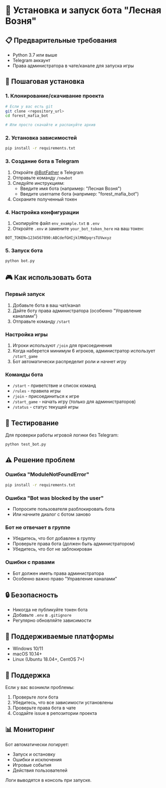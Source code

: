 # 🚀 Установка и запуск бота "Лесная Возня"

## 📋 Предварительные требования

- Python 3.7 или выше
- Telegram аккаунт
- Права администратора в чате/канале для запуска игры

## 🔧 Пошаговая установка

### 1. Клонирование/скачивание проекта
```bash
# Если у вас есть git
git clone <repository_url>
cd forest_mafia_bot

# Или просто скачайте и распакуйте архив
```

### 2. Установка зависимостей
```bash
pip install -r requirements.txt
```

### 3. Создание бота в Telegram
1. Откройте [@BotFather](https://t.me/BotFather) в Telegram
2. Отправьте команду `/newbot`
3. Следуйте инструкциям:
   - Введите имя бота (например: "Лесная Возня")
   - Введите username бота (например: "forest_mafia_bot")
4. Сохраните полученный токен

### 4. Настройка конфигурации
1. Скопируйте файл `env_example.txt` в `.env`
2. Откройте `.env` и замените `your_bot_token_here` на ваш токен:
```env
BOT_TOKEN=1234567890:ABCdefGHIjklMNOpqrsTUVwxyz
```

### 5. Запуск бота
```bash
python bot.py
```

## 🎮 Как использовать бота

### Первый запуск
1. Добавьте бота в ваш чат/канал
2. Дайте боту права администратора (особенно "Управление каналами")
3. Отправьте команду `/start`

### Настройка игры
1. Игроки используют `/join` для присоединения
2. Когда наберется минимум 6 игроков, администратор использует `/start_game`
3. Бот автоматически распределит роли и начнет игру

### Команды бота
- `/start` - приветствие и список команд
- `/rules` - правила игры
- `/join` - присоединиться к игре
- `/start_game` - начать игру (только для администраторов)
- `/status` - статус текущей игры

## 🧪 Тестирование

Для проверки работы игровой логики без Telegram:
```bash
python test_bot.py
```

## ⚠️ Решение проблем

### Ошибка "ModuleNotFoundError"
```bash
pip install -r requirements.txt
```

### Ошибка "Bot was blocked by the user"
- Попросите пользователя разблокировать бота
- Или начните диалог с ботом заново

### Бот не отвечает в группе
- Убедитесь, что бот добавлен в группу
- Проверьте права бота (должен быть администратором)
- Убедитесь, что бот не заблокирован

### Ошибки с правами
- Бот должен иметь права администратора
- Особенно важно право "Управление каналами"

## 🔒 Безопасность

- Никогда не публикуйте токен бота
- Добавьте `.env` в `.gitignore`
- Регулярно обновляйте зависимости

## 📱 Поддерживаемые платформы

- Windows 10/11
- macOS 10.14+
- Linux (Ubuntu 18.04+, CentOS 7+)

## 🤝 Поддержка

Если у вас возникли проблемы:
1. Проверьте логи бота
2. Убедитесь, что все зависимости установлены
3. Проверьте права бота в чате
4. Создайте issue в репозитории проекта

## 📊 Мониторинг

Бот автоматически логирует:
- Запуск и остановку
- Ошибки и исключения
- Игровые события
- Действия пользователей

Логи выводятся в консоль при запуске.
